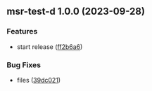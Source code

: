 ## msr-test-d 1.0.0 (2023-09-28)


### Features

* start release ([ff2b6a6](https://github.com/anolilab/test-multi-semantic-release/commit/ff2b6a6fb3075244a0d1b9db97f60cf28826fd2f))


### Bug Fixes

* files ([39dc021](https://github.com/anolilab/test-multi-semantic-release/commit/39dc02195aa9babfd0257e809f7a59639d719ee2))
